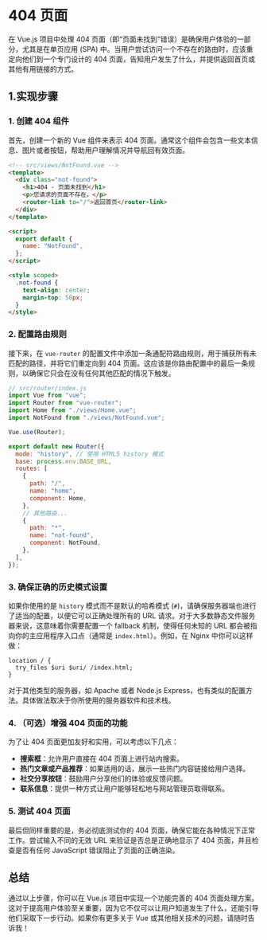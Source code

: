 # 404 页面

在 Vue.js 项目中处理 404 页面（即“页面未找到”错误）是确保用户体验的一部分，尤其是在单页应用 (SPA) 中。当用户尝试访问一个不存在的路由时，应该重定向他们到一个专门设计的 404 页面，告知用户发生了什么，并提供返回首页或其他有用链接的方式。

## 1.实现步骤

### 1. 创建 404 组件

首先，创建一个新的 Vue 组件来表示 404 页面。通常这个组件会包含一些文本信息、图片或者按钮，帮助用户理解情况并导航回有效页面。

```html
<!-- src/views/NotFound.vue -->
<template>
  <div class="not-found">
    <h1>404 - 页面未找到</h1>
    <p>您请求的页面不存在。</p>
    <router-link to="/">返回首页</router-link>
  </div>
</template>

<script>
  export default {
    name: "NotFound",
  };
</script>

<style scoped>
  .not-found {
    text-align: center;
    margin-top: 50px;
  }
</style>
```

### 2. 配置路由规则

接下来，在 `vue-router` 的配置文件中添加一条通配符路由规则，用于捕获所有未匹配的路径，并将它们重定向到 404 页面。这应该是你路由配置中的最后一条规则，以确保它只会在没有任何其他匹配的情况下触发。

```javascript
// src/router/index.js
import Vue from "vue";
import Router from "vue-router";
import Home from "./views/Home.vue";
import NotFound from "./views/NotFound.vue";

Vue.use(Router);

export default new Router({
  mode: "history", // 使用 HTML5 history 模式
  base: process.env.BASE_URL,
  routes: [
    {
      path: "/",
      name: "home",
      component: Home,
    },
    // 其他路由...
    {
      path: "*",
      name: "not-found",
      component: NotFound,
    },
  ],
});
```

### 3. 确保正确的历史模式设置

如果你使用的是 `history` 模式而不是默认的哈希模式 (`#`)，请确保服务器端也进行了适当的配置，以便它可以正确处理所有的 URL 请求。对于大多数静态文件服务器来说，这意味着你需要配置一个 fallback 机制，使得任何未知的 URL 都会被指向你的主应用程序入口点（通常是 `index.html`）。例如，在 Nginx 中你可以这样做：

```nginx
location / {
  try_files $uri $uri/ /index.html;
}
```

对于其他类型的服务器，如 Apache 或者 Node.js Express，也有类似的配置方法。具体做法取决于你所使用的服务器软件和技术栈。

### 4. （可选）增强 404 页面的功能

为了让 404 页面更加友好和实用，可以考虑以下几点：

- **搜索框**：允许用户直接在 404 页面上进行站内搜索。
- **热门文章或产品推荐**：如果适用的话，展示一些热门内容链接给用户选择。
- **社交分享按钮**：鼓励用户分享他们的体验或反馈问题。
- **联系信息**：提供一种方式让用户能够轻松地与网站管理员取得联系。

### 5. 测试 404 页面

最后但同样重要的是，务必彻底测试你的 404 页面，确保它能在各种情况下正常工作。尝试输入不同的无效 URL 来验证是否总是正确地显示了 404 页面，并且检查是否有任何 JavaScript 错误阻止了页面的正确渲染。

## 总结

通过以上步骤，你可以在 Vue.js 项目中实现一个功能完善的 404 页面处理方案。这对于提高用户体验至关重要，因为它不仅可以让用户知道发生了什么，还能引导他们采取下一步行动。如果你有更多关于 Vue 或其他相关技术的问题，请随时告诉我！
